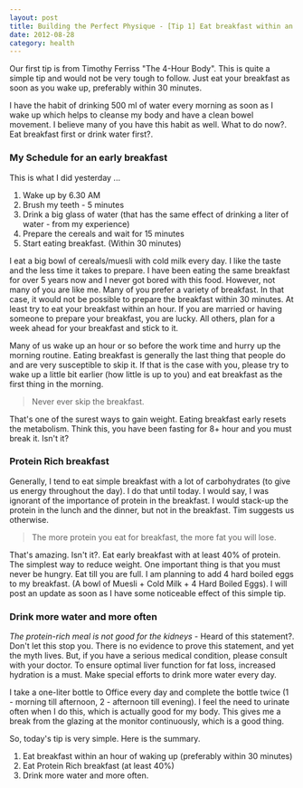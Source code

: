 ```yaml
---
layout: post
title: Building the Perfect Physique - [Tip 1] Eat breakfast within an hour of waking up
date: 2012-08-28
category: health
---
```


Our first tip is from Timothy Ferriss "The 4-Hour Body". This is quite a simple tip and would not be very tough to follow. Just eat your breakfast as soon as you wake up, preferably within 30 minutes.

I have the habit of drinking 500 ml of water every morning as soon as I wake up which helps to cleanse my body and have a clean bowel movement. I believe many of you have this habit as well. What to do now?. Eat breakfast first or drink water first?.
  
### My Schedule for an early breakfast
  
This is what I did yesterday ...  
  
1. Wake up by 6.30 AM  
2. Brush my teeth - 5 minutes  
3. Drink a big glass of water (that has the same effect of drinking a liter of water - from my experience)  
4. Prepare the cereals and wait for 15 minutes  
5. Start eating breakfast. (Within 30 minutes)  
  
I eat a big bowl of cereals/muesli with cold milk every day.  I like the taste and the less time it takes to prepare. I have been eating the same breakfast for over 5 years now and I never got bored with this food. However, not many of you are like me. Many of you prefer a variety of breakfast. In that case, it would not be possible to prepare the breakfast within 30 minutes. At least try to eat your breakfast within an hour. If you are married or having someone to prepare your breakfast, you are lucky. All others, plan for a week ahead for your breakfast and stick to it.  
  
Many of us wake up an hour or so before the work time and hurry up the morning routine. Eating breakfast is generally the last thing that people do and are very susceptible to skip it. If that is the case with you, please try to wake up a little bit earlier (how little is up to you) and eat breakfast as the first thing in the morning.  
  
> Never ever skip the breakfast.  
  
That's one of the surest ways to gain weight. Eating breakfast early resets the metabolism. Think this, you have been fasting for 8+ hour and you must break it. Isn't it?  
  
### Protein Rich breakfast
  
Generally, I tend to eat simple breakfast with a lot of carbohydrates (to give us energy throughout the day). I do that until today. I would say, I was ignorant of the importance of protein in the breakfast. I would stack-up the protein in the lunch and the dinner, but not in the breakfast. Tim suggests us otherwise.  
  
> The more protein you eat for breakfast, the more fat you will lose.  
  
That's amazing. Isn't it?. Eat early breakfast with at least 40% of protein. The simplest way to reduce weight. One important thing is that you must never be hungry. Eat till you are full. I am planning to add 4 hard boiled eggs to my breakfast. (A bowl of Muesli + Cold Milk + 4 Hard Boiled Eggs). I will post an update as soon as I have some noticeable effect of this simple tip.  
  
### Drink more water and more often
  
*The protein-rich meal is not good for the kidneys* - Heard of this statement?. Don't let this stop you. There is no evidence to prove this statement, and yet the myth lives. But, if you have a serious medical condition, please consult with your doctor. To ensure optimal liver function for fat loss, increased hydration is a must. Make special efforts to drink more water every day.  
  
I take a one-liter bottle to Office every day and complete the bottle twice (1 - morning till afternoon, 2 - afternoon till evening). I feel the need to urinate often when I do this, which is actually good for my body. This gives me a break from the glazing at the monitor continuously, which is a good thing.  
  
So, today's tip is very simple. Here is the summary.  
  
1. Eat breakfast within an hour of waking up (preferably within 30 minutes)  
2. Eat Protein Rich breakfast (at least 40%)  
3. Drink more water and more often.  
  
